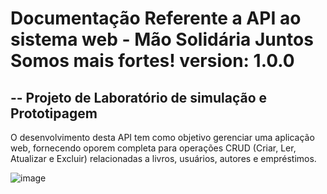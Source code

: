 # Documentação Referente a API ao sistema web - Mão Solidária Juntos Somos mais fortes! version: 1.0.0
## -- Projeto de Laboratório de simulação e Prototipagem

O desenvolvimento desta API tem como objetivo gerenciar uma aplicação web, fornecendo oporem completa para operações CRUD (Criar, Ler, Atualizar e Excluir) relacionadas a livros, usuários, autores e empréstimos.

![image](https://github.com/EduardoLopess/DeTudoUmPouco/assets/80491564/df308b61-a4e3-443d-96e4-dd7bad56ab13)

